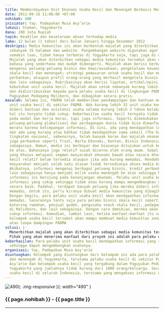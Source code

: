 ```yaml
---
title: Memberdayakan Unit Ekonomi Usaha Kecil dan Menengah Berbasis Media Komunitas
date: 2011-09-16 11:08:00 +07:00
nohibah: 490
inisiator: Yay. Padepokan Musa Asy’arie
lokasi: Sleman, Yogyakarta
dana: 280 Juta Rupiah
topik: Keadilan dan kesetaraan akses terhadap media
lama: 12 bulan (1 tahun) dari bulan Januari hingga Desember 2012
deskripsi: Media komunitas ini akan berbentuk majalah yang diterbitkan sebulan sekali
  sebanyak 35 halaman dan website. Pengembangan website digunakan agar coverage media
  semakin luas, tidak hanya terbatas di Yogyakarta saja, tapi juga di daerah lain.
  Majalah yang akan diterbitkan sebagai media komunitas tersebut akan dikemas dengan
  bahasa yang sederhana dan mudah dimengerti. Majalah akan berisi berbagai informasi
  mengenai peluang-peluang bisnis dan kewirausahaan; pengelolaan keuangan untuk bisnis
  skala kecil dan menengah; strategi pemasaran untuk usaha kecil dan menengah; kredit
  perbankan; ataupun profil orang-orang yang berhasil mengelola bisnis kecil dan menengah;
  dan lain sebagainya. Rubrikasinya akan berisi liputan, artikel/opini, profil, sesuai
  kebutuhan unit usaha kecil. Majalah akan cetak sebanyak kurang lebih 1500 eksemplar,
  dan didistribusikan kepada para pelaku usaha kecil di lingkungan PADMA dan anggota
  Paguyuban Pedagang Maliboro, dan dibagikan secara gratis.
masalah: Selama ini, PADMA telah memberikan pendampingan dan bantuan modal kepada
  unit usaha kecil di sekitar PADMA. Ada kurang lebih 32 unit usaha kecil yang sudah
  diberi bantuan dan asistensi usaha selama kurang lebih 3 tahun belakangan. Namun,
  hal itu teryata tidak cukup. Keberhasilan usaha kecil ternyata tidak hanya bergantung
  pada modal dan kerja keras, tapi juga informasi. Seperti dikemukakan Joseph Stiglitz,
  peluang-peluang globalisasi dan perdagangan dunia tidak bisa dimanfaatkan secara
  merata karena ketimpangan informasi. Di sini, ada yang mendapatkan lebih (the have)
  dan ada yang kurang atau bahkan tidak mendapatkan sama sekali (The have not). Di
  tingkatan nasional, sebenarnya, telah banyak koran dan majalah ekonomi-bisnis dan
  juga perbankan seperti Trust, Warta Ekonomi, Kontan, Bisnis Indonesia, dan lain
  sebagainya. Namun, media ini berbayar dan biasanya ditujukan untuk kelas menengah
  ke atas. Bahasanya juga relatif susah dicerna oleh orang awam. Sebaliknya, media
  yang khusus melayani segmen masyarakat ekonomi bawah atau secara khusus unit usaha
  kecil relatif belum tersedia ataupun jika ada kurang memadai. Rendahnya daya beli
  masyarakat menjadi salah satu alasan tidak tersedianya akses media bagi mereka.
  Akibatnya, informasi mengenai berbagai peluang bisnis, kredit perbankan, pasar dan
  lain sebagainya hanya menjadi milik usaha menengah ke atas sehingga kesenjangan
  informasi ini berujung pada kesenjangan ekonomi. Pelaku unit usaha kecil tidak mendapatkan
  informasi yang cukup sehingga tidak atau kurang mampu mengembangkan usaha mereka
  secara baik. Padahal, terdapat banyak peluang jika mereka diberi informasi yang
  memadai. Untuk itu, perlu kiranya dibuat media komunitas yang dibagikan secara gratis.
  Dengan begitu, para pelaku unit usaha kecil akan mendapatkan informasi yang relatif
  memadai. Sasarannya tentu saja para pelaku bisnis skala kecil seperti pengusaha
  katering rumahan, penjual gudek, pengusaha snack skala kecil, pedagang manik-manik
  di Malioboro, dan lain sebagainya. Dengan cara demikian, mereka akan mendapatkan
  cukup informasi. Kemudian, lambat laun, ketika manfaat-manfaat itu sudah didapatkan
  kelompok usaha kecil tersebut akan mampu membuat media komunitas sendiri di bawah
  atau tanpa dampingan PADMA
solusi: |-
  Menerbitkan majalah yang akan diterbitkan sebagai media komunitas tersebut akan dikemas dengan bahasa yang sederhana dan mudah dimengerti. Majalah akan berisi berbagai informasi mengenai peluang-peluang bisnis dan kewirausahaan; pengelolaan keuangan untuk bisnis skala kecil dan menengah; strategi pemasaran untuk usaha kecil dan menengah; kredit perbankan; ataupun profil orang-orang yang berhasil mengelola bisnis kecil dan menengah; dan lain sebagainya.
  Pihak yang akan menerima manfaat dari proyek ini adalah para pelaku usaha kecil dan menengah di Yogyakarta, terutama pelaku usaha kecil di sekitar Padepokan Musa Asy’arie dan kelompok usaha kecil yang tergabung dalam Paguyuban Pedagang Malioboro Yogyakarta yang jumlahnya tidak kurang dari 1000 orang/keluarga. Secara luas, kelompok usaha kecil di seluruh Indonesia, terutama yang mengakses informasi dari laman web.
keberhasilan: Para pelaku unit usaha kecil mendapatkan informasi yang relatif memadai.
  sehingga dapat mengembangkan usahanya.
organisasi: Yay. Padepokan Musa Asy'arie
diuntungkan: Kelompok yang diuntungkan dari kelompok ini ada para pelaku usaha kecil
  dan menengah di Yogyakarta, terutama pelaku usaha kecil di sekitar Padepokan Musa
  Asy’arie dan kelompok usaha kecil yang tergabung dalam Paguyuban Pedagang Malioboro
  Yogyakarta yang jumlahnya tidak kurang dari 1000 orang/keluarga. Secara luas, kelompok
  usaha kecil di seluruh Indonesia, terutama yang mengakses informasi dari laman web.
---
```


![490](/static/img/hibahcmb/490.png){: .img-responsive }{: width="490" }

### {{ page.nohibah }} - {{ page.title }}

---
